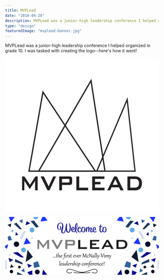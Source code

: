 ```yaml
---
title: MVPLead
date: "2018-04-28"
description: MVPLead was a junior-high leadership conference I helped organized in grade 10. I was tasked with creating the logo--here's how it went!
type: "design"
featuredImage: "mvplead-banner.jpg"
---
```


MVPLead was a junior-high leadership conference I helped organized in grade 10. I was tasked with creating the logo--here's how it went!

![MVPLead logo](./mvplead-logo.jpg "MVPLead logo")

![MVPLead banner](./mvplead-banner.jpg "MVPLead banner")
